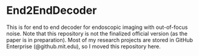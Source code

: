 # End2EndDecoder
This is for end to end decoder for endoscopic imaging with out-of-focus noise. 
Note that this repository is not the finalized official version (as the paper is in preparation). 
Most of my research projects are stored in GitHub Enterprise (@github.mit.edu), so I moved this repository here. 
